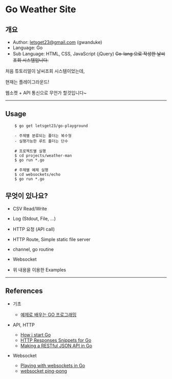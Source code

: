 # Go Weather Site
## 개요
- Author: letsget23@gmail.com (gwanduke)
- Language: Go
- Sub Language: HTML, CSS, JavaScript (jQuery)
~~Go-lang 으로 작성한 날씨 조회 시스템입니다.~~

처음 튜토리얼이 날씨조회 시스템이었는데,

현재는 플레이그라운드!

웹소켓 + API 통신으로 무언가 할것입니다~

---

## Usage
```
    $ go get letsget23/go-playground
    
    - 주제별 분류되는 폴더는 복수형
    - 실행가능한 루트 폴더는 단수
    
    # 프로젝트별 실행
    $ cd projects/weather-man
    $ go run *.go
    
    # 주제별 예제 실행
    $ cd websockets/echo
    $ go run *.go
```

## 무엇이 있나요?
- CSV Read/Write
- Log (Stdout, File, ...)
- HTTP 요청 (API call)
- HTTP Route, Simple static file server
- channel, go routine
- Websocket

- 위 내용을 이용한 Examples

---

## References
- 기초
    - [예제로 배우는 GO 프로그래밍](http://golang.site/)

- API, HTTP
    - [How i start Go](http://howistart.org/posts/go/1/index.html)
    - [HTTP Responses Snippets for Go](http://www.alexedwards.net/blog/golang-response-snippets)
    - [Making a RESTful JSON API in Go](https://thenewstack.io/make-a-restful-json-api-go/)

- Websocket
    - [Playing with websockets in Go](https://www.jonathan-petitcolas.com/2015/01/27/playing-with-websockets-in-go.html)
    - [websocket ping-pong](http://arlimus.github.io/articles/gin.and.gorilla/)
